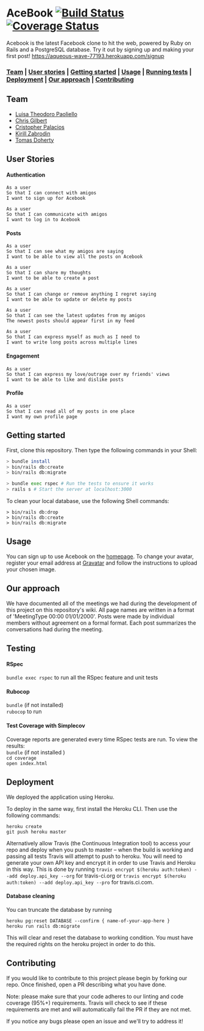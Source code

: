 # AceBook        [![Build Status](https://travis-ci.org/tomasdoh/acebook-floppy-disk.svg?branch=master)](https://travis-ci.org/tomasdoh/acebook-floppy-disk)    [![Coverage Status](https://coveralls.io/repos/github/tomasdoh/acebook-floppy-disk/badge.svg?branch=master&service=github)](https://coveralls.io/github/tomasdoh/acebook-floppy-disk?branch=master&service=github) 

Acebook is the latest Facebook clone to hit the web, powered by Ruby on Rails and a PostgreSQL database. Try it out by signing up and making your first post! https://aqueous-wave-77193.herokuapp.com/signup

### [Team](https://github.com/tomasdoh/acebook-floppy-disk#team) |  [User stories](https://github.com/tomasdoh/acebook-floppy-disk#user-stories) |  [Getting started](https://github.com/tomasdoh/acebook-floppy-disk#getting-started) |  [Usage](https://github.com/tomasdoh/acebook-floppy-disk#getting-started) |  [Running tests](https://github.com/tomasdoh/acebook-floppy-disk#running-tests) |   [Deployment](https://github.com/tomasdoh/acebook-floppy-disk#deployment) |   [Our approach](https://github.com/tomasdoh/acebook-floppy-disk#our-approach) |  [Contributing](https://github.com/tomasdoh/acebook-floppy-disk#contributing) 

## Team

* [Luisa Theodoro Paoliello](https://github.com/luisatheodoro)
* [Chris Gilbert](https://github.com/chrisjgilbert)
* [Cristopher Palacios](https://github.com/criszelaya24)
* [Kirill Zabrodin](https://github.com/kirillzabrodin)
* [Tomas Doherty](http://github.com/tomasdoh)

## User Stories

#### Authentication
```
As a user
So that I can connect with amigos
I want to sign up for Acebook
```
```
As a user
So that I can communicate with amigos
I want to log in to Acebook
```
#### Posts
```
As a user
So that I can see what my amigos are saying
I want to be able to view all the posts on Acebook
```
```
As a user
So that I can share my thoughts
I want to be able to create a post
```
```
As a user
So that I can change or remove anything I regret saying
I want to be able to update or delete my posts
```
```
As a user
So that I can see the latest updates from my amigos
The newest posts should appear first in my feed
```
```
As a user
So that I can express myself as much as I need to
I want to write long posts across multiple lines
```
#### Engagement
```
As a user
So that I can express my love/outrage over my friends' views
I want to be able to like and dislike posts
```
#### Profile
```
As a user
So that I can read all of my posts in one place
I want my own profile page
```

## Getting started

First, clone this repository. Then type the following commands in your Shell:

```bash
> bundle install
> bin/rails db:create
> bin/rails db:migrate

> bundle exec rspec # Run the tests to ensure it works
> rails s # Start the server at localhost:3000
```

To clean your local database, use the following Shell commands:

```
> bin/rails db:drop
> bin/rails db:create
> bin/rails db:migrate
```
## Usage

You can sign up to use Acebook on the [homepage](https://aqueous-wave-77193.herokuapp.com). To change your avatar, register your email address at [Gravatar](https://en.gravatar.com) and follow the instructions to upload your chosen image.

## Our approach

We have documented all of the meetings we had during the development of this project on this repository's wiki. All page names are written in a format of 'MeetingType 00:00 01/01/2000'. Posts were made by individual members without agreement on a formal format. Each post summarizes the conversations had during the meeting.

## Testing

#### RSpec

`bundle exec rspec` to run all the RSpec feature and unit tests

#### Rubocop

`bundle` (if not installed)    
`rubocop` to run    

#### Test Coverage with Simplecov

Coverage reports are generated every time RSpec tests are run. To view the results:  
`bundle` (if not installed )   
`cd coverage`     
`open index.html`    

## Deployment

We deployed the application using Heroku. 

To deploy in the same way, first install the Heroku CLI. Then use the following commands:
```
heroku create
git push heroku master
```
Alternatively allow Travis (the Continuous Integration tool) to access your repo and deploy when you push to master – when the build is working and passing all tests Travis will attempt to push to heroku. You will need to generate your own API key and encrypt it in order to use Travis and Heroku in this way. This is done by running
```travis encrypt $(heroku auth:token) --add deploy.api_key --org```
for travis-ci.org or
```travis encrypt $(heroku auth:token) --add deploy.api_key --pro```
for travis.ci.com.

#### Database cleaning

You can truncate the database by running
```
heroku pg:reset DATABASE --confirm { name-of-your-app-here }
heroku run rails db:migrate
```
This will clear and reset the database to working condition. You must have the required rights on the heroku project in order to do this.

## Contributing  

If you would like to contribute to this project please begin by forking our repo. Once finished, open a PR describing what you have done.

Note: please make sure that your code adheres to our linting and code coverage (95%+) requirements. Travis will check to see if these requirements are met and will automatically fail the PR if they are not met.

If you notice any bugs please open an issue and we'll try to address it!
